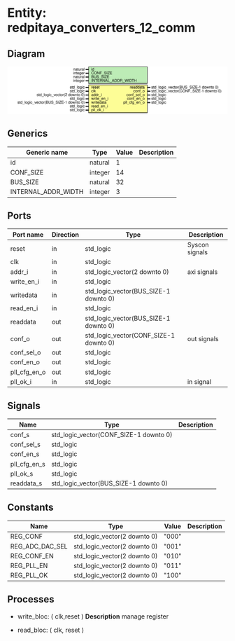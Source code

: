 # Entity: redpitaya_converters_12_comm

## Diagram

![Diagram](redpitaya_converters_12_comm.svg "Diagram")
## Generics

| Generic name        | Type    | Value | Description |
| ------------------- | ------- | ----- | ----------- |
| id                  | natural | 1     |             |
| CONF_SIZE           | integer | 14    |             |
| BUS_SIZE            | natural | 32    |             |
| INTERNAL_ADDR_WIDTH | integer | 3     |             |
## Ports

| Port name    | Direction | Type                                   | Description    |
| ------------ | --------- | -------------------------------------- | -------------- |
| reset        | in        | std_logic                              | Syscon signals |
| clk          | in        | std_logic                              |                |
| addr_i       | in        | std_logic_vector(2 downto 0)           | axi signals    |
| write_en_i   | in        | std_logic                              |                |
| writedata    | in        | std_logic_vector(BUS_SIZE-1 downto 0)  |                |
| read_en_i    | in        | std_logic                              |                |
| readdata     | out       | std_logic_vector(BUS_SIZE-1 downto 0)  |                |
| conf_o       | out       | std_logic_vector(CONF_SIZE-1 downto 0) | out signals    |
| conf_sel_o   | out       | std_logic                              |                |
| conf_en_o    | out       | std_logic                              |                |
| pll_cfg_en_o | out       | std_logic                              |                |
| pll_ok_i     | in        | std_logic                              | in signal      |
## Signals

| Name         | Type                                   | Description |
| ------------ | -------------------------------------- | ----------- |
| conf_s       | std_logic_vector(CONF_SIZE-1 downto 0) |             |
| conf_sel_s   | std_logic                              |             |
| conf_en_s    | std_logic                              |             |
| pll_cfg_en_s | std_logic                              |             |
| pll_ok_s     | std_logic                              |             |
| readdata_s   | std_logic_vector(BUS_SIZE-1 downto 0)  |             |
## Constants

| Name            | Type                         | Value  | Description |
| --------------- | ---------------------------- | ------ | ----------- |
| REG_CONF        | std_logic_vector(2 downto 0) |  "000" |             |
| REG_ADC_DAC_SEL | std_logic_vector(2 downto 0) |  "001" |             |
| REG_CONF_EN     | std_logic_vector(2 downto 0) |  "010" |             |
| REG_PLL_EN      | std_logic_vector(2 downto 0) |  "011" |             |
| REG_PLL_OK      | std_logic_vector(2 downto 0) |  "100" |             |
## Processes
- write_bloc: ( clk,reset )
**Description**
manage register

- read_bloc: ( clk, reset )
